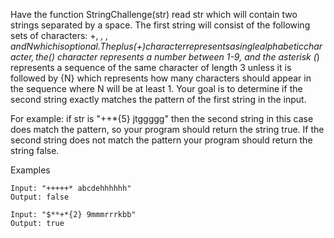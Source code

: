 Have the function StringChallenge(str) read str which will contain two strings separated by a space. The first string will consist of the following sets of characters: +, *, $, and {N} which is optional. The plus (+) character represents a single alphabetic character, the ($) character represents a number between 1-9, and the asterisk (*) represents a sequence of the same character of length 3 unless it is followed by {N} which represents how many characters should appear in the sequence where N will be at least 1. Your goal is to determine if the second string exactly matches the pattern of the first string in the input.

For example: if str is "++*{5} jtggggg" then the second string in this case does match the pattern, so your program should return the string true. If the second string does not match the pattern your program should return the string false.

Examples

```
Input: "+++++* abcdehhhhhh"
Output: false
```

```
Input: "$**+*{2} 9mmmrrrkbb"
Output: true
```